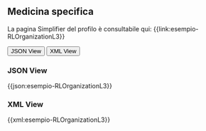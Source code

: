 ## Medicina specifica

La pagina Simplifier del profilo è consultabile qui: {{link:esempio-RLOrganizationL3}}

<div class="tab">
  <button class="tablinks" onclick="openTab(event, 'JSON View')">JSON View</button>
  <button class="tablinks" onclick="openTab(event, 'XML View')">XML View</button>
</div>

<div id="JSON View" class="tabcontent" style="display:block">
  <h3>JSON View</h3>
{{json:esempio-RLOrganizationL3}}
</div> 

<div id="XML View" class="tabcontent" >
  <h3>XML View</h3>
{{xml:esempio-RLOrganizationL3}}
</div>